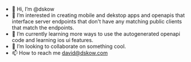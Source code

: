 - 👋 Hi, I’m @dskow
- 👀 I’m interested in creating mobile and dekstop apps and openapis that interface server endpoints that don't have any matching public clients that match the endpoints.
- 🌱 I’m currently learning more ways to use the autogenerated openapi code and learning ios ui features.
- 💞️ I’m looking to collaborate on something cool.
- 📫 How to reach me david@dskow.com

<!---
dskow/dskow is a ✨ special ✨ repository because its `README.md` (this file) appears on your GitHub profile.
You can click the Preview link to take a look at your changes.
--->
